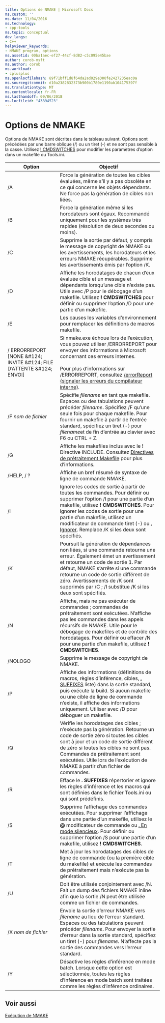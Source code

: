 ```yaml
---
title: Options de NMAKE | Microsoft Docs
ms.custom: ''
ms.date: 11/04/2016
ms.technology:
- cpp-tools
ms.topic: conceptual
dev_langs:
- C++
helpviewer_keywords:
- NMAKE program, options
ms.assetid: 00ba1aec-ef27-44cf-8d82-c5c095e45bae
author: corob-msft
ms.author: corob
ms.workload:
- cplusplus
ms.openlocfilehash: 89f71bff1d8f64da2ad029e300fe2427235eac0a
ms.sourcegitcommit: d10a2382832373b900b1780e1190ab104175397f
ms.translationtype: MT
ms.contentlocale: fr-FR
ms.lasthandoff: 09/06/2018
ms.locfileid: "43894523"
---
```

# <a name="nmake-options"></a>Options de NMAKE

Options de NMAKE sont décrites dans le tableau suivant. Options sont précédées par une barre oblique (/) ou un tiret (-) et ne sont pas sensible à la casse. Utilisez [! CMDSWITCHES](../build/makefile-preprocessing-directives.md) pour modifier les paramètres d’option dans un makefile ou Tools.ini.

|Option|Objectif|
|------------|-------------|
|/A|Force la génération de toutes les cibles évaluées, même s’il y a pas obsolète en ce qui concerne les objets dépendants. Ne force pas la génération de cibles non liées.|
|/B|Force la génération même si les horodateurs sont égaux. Recommandé uniquement pour les systèmes très rapides (résolution de deux secondes ou moins).|
|/C|Supprime la sortie par défaut, y compris le message de copyright de NMAKE ou les avertissements, les horodateurs et les erreurs NMAKE récupérables. Supprime les avertissements émis par l’option /K.|
|/D|Affiche les horodatages de chacun d’eux évaluée cible et un message et dépendants lorsqu’une cible n’existe pas. Utile avec /P pour le débogage d’un makefile. Utilisez **! CMDSWITCHES** pour définir ou supprimer l’option /D pour une partie d’un makefile.|
|/E|Les causes les variables d’environnement pour remplacer les définitions de macros makefile.|
|/ ERRORREPORT [NONE &AMP;#124; INVITE &AMP;#124; FILE D’ATTENTE &AMP;#124; ENVOI]|Si nmake.exe échoue lors de l’exécution, vous pouvez utiliser /ERRORREPORT pour envoyer des informations à Microsoft concernant ces erreurs internes.<br /><br /> Pour plus d’informations sur /ERRORREPORT, consultez [/errorReport (signaler les erreurs du compilateur interne)](../build/reference/errorreport-report-internal-compiler-errors.md).|
|/F *nom de fichier*|Spécifie *filename* en tant que makefile. Espaces ou des tabulations peuvent précéder *filename*. Spécifiez /F qu’une seule fois pour chaque makefile. Pour fournir un makefile à partir de l’entrée standard, spécifiez un tiret (-) pour *filename*et de fin d’entrée au clavier avec F6 ou CTRL + Z.|
|/G|Affiche les makefiles inclus avec le ! Directive INCLUDE.  Consultez [Directives de prétraitement Makefile](../build/makefile-preprocessing-directives.md) pour plus d’informations.|
|/HELP, / ?|Affiche un bref résumé de syntaxe de ligne de commande NMAKE.|
|/I|Ignore les codes de sortie à partir de toutes les commandes. Pour définir ou supprimer l’option /I pour une partie d’un makefile, utilisez **! CMDSWITCHES**. Pour ignorer les codes de sortie pour une partie d’un makefile, utilisez un modificateur de commande tiret (-) ou [. Ignorer](../build/dot-directives.md). Remplace /K si les deux sont spécifiés.|
|/K|Poursuit la génération de dépendances non liées, si une commande retourne une erreur. Également émet un avertissement et retourne un code de sortie 1. Par défaut, NMAKE s’arrête si une commande retourne un code de sortie différent de zéro. Avertissements de /K sont supprimés par /C ; /I substitue /K si les deux sont spécifiés.|
|/N|Affiche, mais ne pas exécuter de commandes ; commandes de prétraitement sont exécutées. N’affiche pas les commandes dans les appels récursifs de NMAKE. Utile pour le débogage de makefiles et de contrôle des horodatages. Pour définir ou effacer /N pour une partie d’un makefile, utilisez **! CMDSWITCHES**.|
|/NOLOGO|Supprime le message de copyright de NMAKE.|
|/P|Affiche des informations (définitions de macros, règles d’inférence, cibles, [. SUFFIXES](../build/dot-directives.md) liste) dans la sortie standard, puis exécute la build. Si aucun makefile ou une cible de ligne de commande n’existe, il affiche des informations uniquement. Utiliser avec /D pour déboguer un makefile.|
|/Q|Vérifie les horodatages des cibles ; n’exécute pas la génération. Retourne un code de sortie zéro si toutes les cibles sont à jour et un code de sortie différent de zéro si toutes les cibles ne sont pas. Commandes de prétraitement sont exécutées. Utile lors de l’exécution de NMAKE à partir d’un fichier de commandes.|
|/R|Efface le **. SUFFIXES** répertorier et ignore les règles d’inférence et les macros qui sont définies dans le fichier Tools.ini ou qui sont prédéfinis.|
|/S|Supprime l’affichage des commandes exécutées. Pour supprimer l’affichage dans une partie d’un makefile, utilisez le **\@** modificateur de commande ou [. En mode silencieux](../build/dot-directives.md). Pour définir ou supprimer l’option /S pour une partie d’un makefile, utilisez **! CMDSWITCHES**.|
|/T|Met à jour les horodatages des cibles de ligne de commande (ou la première cible du makefile) et exécute les commandes de prétraitement mais n’exécute pas la génération.|
|/U|Doit être utilisée conjointement avec /N. Fait un dump des fichiers NMAKE inline afin que la sortie /N peut être utilisée comme un fichier de commandes.|
|/X *nom de fichier*|Envoie la sortie d’erreur NMAKE vers *filename* au lieu de l’erreur standard. Espaces ou des tabulations peuvent précéder *filename*. Pour envoyer la sortie d’erreur dans la sortie standard, spécifiez un tiret (-) pour *filename*. N’affecte pas la sortie des commandes vers l’erreur standard.|
|/Y|Désactive les règles d’inférence en mode batch. Lorsque cette option est sélectionnée, toutes les règles d’inférence en mode batch sont traitées comme les règles d’inférence ordinaires.|

## <a name="see-also"></a>Voir aussi

[Exécution de NMAKE](../build/running-nmake.md)
